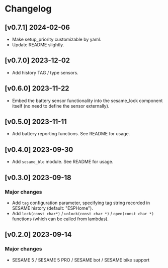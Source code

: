 # Changelog

## [v0.7.1] 2024-02-06

- Make setup_priority customizable by yaml.
- Update README slightly.

## [v0.7.0] 2023-12-02

- Add history TAG / type sensors.

## [v0.6.0] 2023-11-22

- Embed the battery sensor functionality into the sesame_lock component itself (no need to define the sensor externally).

## [v0.5.0] 2023-11-11

- Add battery reporting functions. See README for usage.

## [v0.4.0] 2023-09-30

- Add `sesame_ble` module. See README for usage.

## [v0.3.0] 2023-09-18

### Major changes

- Add `tag` configuration parameter, specifying tag string recorded in SESAME history (default: "ESPHome").
- Add `lock(const char*)` / `unlock(const char *)` / `open(const char *)` functions (which can be called from lambdas).

## [v0.2.0] 2023-09-14

### Major changes

- SESAME 5 / SESAME 5 PRO / SESAME bot / SESAME bike support
